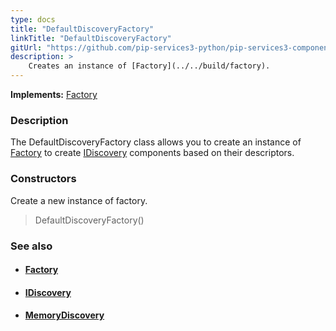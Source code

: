 ```yaml
---
type: docs
title: "DefaultDiscoveryFactory"
linkTitle: "DefaultDiscoveryFactory"
gitUrl: "https://github.com/pip-services3-python/pip-services3-components-python"
description: >
    Creates an instance of [Factory](../../build/factory).
---
```


**Implements:** [Factory](../../build/factory)

### Description

The DefaultDiscoveryFactory class allows you to create an instance of [Factory](../../build/factory) to create [IDiscovery](../idiscovery) components based on their descriptors.

### Constructors
Create a new instance of factory.

> DefaultDiscoveryFactory()


### See also 
- #### [Factory](../../build/factory)
- #### [IDiscovery](../idiscovery)
- #### [MemoryDiscovery](../memory_discovery)
